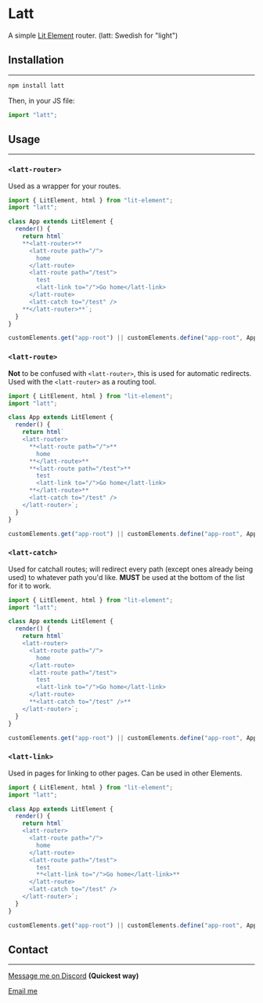 # Latt

A simple [Lit Element](http://lit.dev) router. (latt: Swedish for "light")

## Installation

---

```jsx
npm install latt
```

Then, in your JS file:

```jsx
import "latt";
```

## Usage

---

### `<latt-router>`

Used as a wrapper for your routes.

```jsx
import { LitElement, html } from "lit-element";
import "latt";

class App extends LitElement {
  render() {
    return html`
    **<latt-router>**
      <latt-route path="/">
        home
      </latt-route>
      <latt-route path="/test">
        test
        <latt-link to="/">Go home</latt-link>
      </latt-route>
      <latt-catch to="/test" />
    **</latt-router>**`;
  }
}

customElements.get("app-root") || customElements.define("app-root", App);
```

### `<latt-route>`

**Not** to be confused with `<latt-router>`, this is used for automatic redirects. Used with the `<latt-router>` as a routing tool.

```jsx
import { LitElement, html } from "lit-element";
import "latt";

class App extends LitElement {
  render() {
    return html`
    <latt-router>
      **<latt-route path="/">**
        home
      **</latt-route>**
      **<latt-route path="/test">**
        test
        <latt-link to="/">Go home</latt-link>
      **</latt-route>**
      <latt-catch to="/test" />
    </latt-router>`;
  }
}

customElements.get("app-root") || customElements.define("app-root", App);
```

### `<latt-catch>`

Used for catchall routes; will redirect every path (except ones already being used) to whatever path you'd like. **MUST** be used at the bottom of the list for it to work.

```jsx
import { LitElement, html } from "lit-element";
import "latt";

class App extends LitElement {
  render() {
    return html`
    <latt-router>
      <latt-route path="/">
        home
      </latt-route>
      <latt-route path="/test">
        test
        <latt-link to="/">Go home</latt-link>
      </latt-route>
      **<latt-catch to="/test" />**
    </latt-router>`;
  }
}

customElements.get("app-root") || customElements.define("app-root", App);
```

### `<latt-link>`

Used in pages for linking to other pages. Can be used in other Elements.

```jsx
import { LitElement, html } from "lit-element";
import "latt";

class App extends LitElement {
  render() {
    return html`
    <latt-router>
      <latt-route path="/">
        home
      </latt-route>
      <latt-route path="/test">
        test
        **<latt-link to="/">Go home</latt-link>**
      </latt-route>
      <latt-catch to="/test" />
    </latt-router>`;
  }
}

customElements.get("app-root") || customElements.define("app-root", App);
```

## Contact

---

[Message me on Discord](http://itslaunchti.me/discord) **(Quickest way)**

[Email me](mailto:jordanreger@gmail.com)
